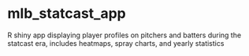# mlb_statcast_app
R shiny app displaying player profiles on pitchers and batters during the statcast era, includes heatmaps, spray charts, and yearly statistics

